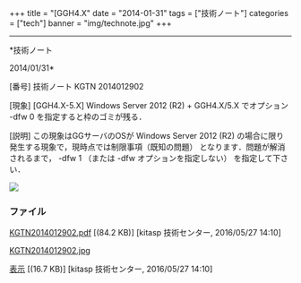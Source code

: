 ﻿+++
title = "[GGH4.X"
date = "2014-01-31"
tags = ["技術ノート"]
categories = ["tech"]
banner = "img/technote.jpg"
+++

-----------------------------------------------------------------------------------------------------------------------------

*技術ノート

2014/01/31*


[番号]
技術ノート KGTN 2014012902

[現象]
[GGH4.X-5.X] Windows Server 2012 (R2) + GGH4.X/5.X でオプション -dfw 0
を指定すると枠のゴミが残る．

[説明]
この現象はGGサーバのOSが Windows Server 2012 (R2)
の場合に限り発生する現象で，現時点では制限事項（既知の問題）
となります．問題が解消されるまで， -dfw 1 （または -dfw
オプションを指定しない） を指定して下さい．

![](http://techreport.kitasp.net/attachments/download/2571/KGTN2014012902.jpg)


### ファイル

 
 


[KGTN2014012902.pdf](http://techreport.kitasp.net/attachments/download/2570/KGTN2014012902.pdf)
 [(84.2 KB)] [kitasp 技術センター, 2016/05/27
14:10]

[KGTN2014012902.jpg](http://techreport.kitasp.net/attachments/download/2571/KGTN2014012902.jpg)

[表示](http://techreport.kitasp.net/attachments/2571/KGTN2014012902.jpg "表示")
 [(16.7 KB)] [kitasp 技術センター, 2016/05/27
14:10]


 


 

